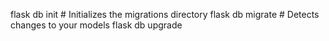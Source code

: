



flask db init      # Initializes the migrations directory
flask db migrate   # Detects changes to your models
flask db upgrade

